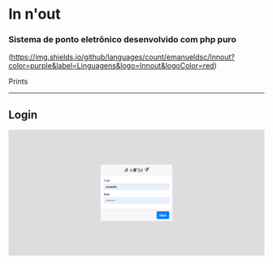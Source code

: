 # In n'out

### Sistema de ponto eletrônico desenvolvido com php puro

(https://img.shields.io/github/languages/count/emanueldsc/Innout?color=purple&label=Linguagens&logo=Innout&logoColor=red)

Prints

---

## Login

![Login](screenshots/login.png)
